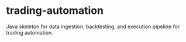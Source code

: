# trading-automation
Java skeleton for data ingestion, backtesting, and execution pipeline for trading automation.
